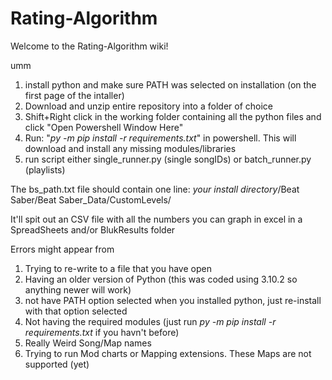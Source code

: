 # Rating-Algorithm
Welcome to the Rating-Algorithm wiki!

umm
1. install python and make sure PATH was selected on installation (on the first page of the intaller)
2. Download and unzip entire repository into a folder of choice
3. Shift+Right click in the working folder containing all the python files and click "Open Powershell Window Here"
4. Run: "*py -m pip install -r requirements.txt*" in powershell. This will download and install any missing modules/libraries
6. run script either single_runner.py (single songIDs) or batch_runner.py (playlists)

The bs_path.txt file should contain one line: *your install directory*/Beat Saber/Beat Saber_Data/CustomLevels/

It'll spit out an CSV file with all the numbers you can graph in excel in a SpreadSheets and/or BlukResults folder

Errors might appear from 

1. Trying to re-write to a file that you have open
2. Having an older version of Python (this was coded using 3.10.2 so anything newer will work)
3. not have PATH option selected when you installed python, just re-install with that option selected
4. Not having the required modules (just run *py -m pip install -r requirements.txt* if you havn't before)
5. Really Weird Song/Map names
6. Trying to run Mod charts or Mapping extensions. These Maps are not supported (yet)


